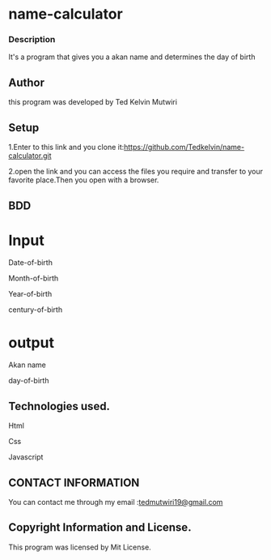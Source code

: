 # name-calculator

### Description

It's a program that gives you a akan name and determines the day of birth

## Author
this program was developed by Ted Kelvin Mutwiri

## Setup
1.Enter to this link and you clone it:https://github.com/Tedkelvin/name-calculator.git

2.open the link and you can access the files you require and transfer to your favorite place.Then you open with a browser.

## BDD
   # Input

Date-of-birth

Month-of-birth

Year-of-birth

century-of-birth

   # output

Akan name

day-of-birth

## Technologies used.

Html

Css

Javascript

## CONTACT INFORMATION

You can contact me through my email :<a>tedmutwiri19@gmail.com</a>

## Copyright Information and License.

This program was licensed by Mit License.
